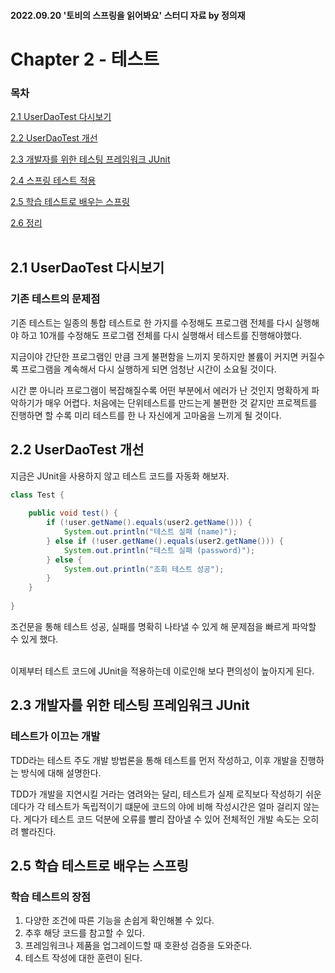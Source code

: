 #### 2022.09.20 '토비의 스프링을 읽어봐요' 스터디 자료 by 정의재

# Chapter 2 - 테스트

### 목차

[2.1 UserDaoTest 다시보기](#)

[2.2 UserDaoTest 개선](#)

[2.3 개발자를 위한 테스팅 프레임워크 JUnit](#15-스프링의-ioc)

[2.4 스프링 테스트 적용](#15-스프링의-ioc)

[2.5 학습 테스트로 배우는 스프링](#15-스프링의-ioc)

[2.6 정리](#15-스프링의-ioc)
<br>
<br>

## 2.1 UserDaoTest 다시보기
### 기존 테스트의 문제점

기존 테스트는 일종의 통합 테스트로 한 가지를 수정해도 프로그램 전체를 다시 실행해야 하고
10개를 수정해도 프로그램 전체를 다시 실행해서 테스트를 진행해야했다.

지금이야 간단한 프로그램인 만큼 크게 불편함을 느끼지 못하지만 볼륨이 커지면 커질수록 프로그램을
계속해서 다시 실행하게 되면 엄청난 시간이 소요될 것이다.

시간 뿐 아니라 프로그램이 복잡해질수록 어떤 부분에서 에러가 난 것인지 명확하게 파악하기가 매우 어렵다.
처음에는 단위테스트를 만드는게 불편한 것 같지만 프로젝트를 진행하면 할 수록 미리 테스트를 한 나 자신에게 고마움을
느끼게 될 것이다.


## 2.2 UserDaoTest 개선
지금은 JUnit을 사용하지 않고 테스트 코드를 자동화 해보자.

```java
class Test {
    
    public void test() {
        if (!user.getName().equals(user2.getName())) {
            System.out.println("테스트 실패 (name)");
        } else if (!user.getName().equals(user2.getName())) {
            System.out.println("테스트 실패 (password)");
        } else {
            System.out.println("조회 테스트 성공");
        } 
    }
    
}
```
조건문을 통해 테스트 성공, 실패를 명확히 나타낼 수 있게 해 문제점을 빠르게 파악할 수 있게 했다.

<br>
이제부터 테스트 코드에 JUnit을 적용하는데 이로인해 보다 편의성이 높아지게 된다.

## 2.3 개발자를 위한 테스팅 프레임워크 JUnit
### 테스트가 이끄는 개발

TDD라는 테스트 주도 개발 방법론을 통해 테스트를 먼저 작성하고, 이후 개발을 진행하는 방식에 대해 설명한다.

TDD가 개발을 지연시킬 거라는 염려와는 달리, 테스트가 실제 로직보다 작성하기 쉬운데다가 각 테스트가 독립적이기 떄문에
코드의 야에 비해 작성시간은 얼마 걸리지 않는다. 게다가 테스트 코드 덕분에 오류를 빨리 잡아낼 수 있어
전체적인 개발 속도는 오히려 빨라진다.

## 2.5 학습 테스트로 배우는 스프링
### 학습 테스트의 장점
1. 다양한 조건에 따른 기능을 손쉽게 확인해볼 수 있다.
2. 추후 해당 코드를 참고할 수 있다.
3. 프레임워크나 제품을 업그레이드할 때 호환성 검증을 도와준다.
4. 테스트 작성에 대한 훈련이 된다.